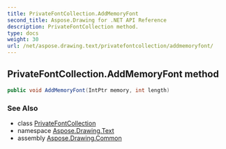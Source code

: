 ```yaml
---
title: PrivateFontCollection.AddMemoryFont
second_title: Aspose.Drawing for .NET API Reference
description: PrivateFontCollection method. 
type: docs
weight: 30
url: /net/aspose.drawing.text/privatefontcollection/addmemoryfont/
---
```

## PrivateFontCollection.AddMemoryFont method

```csharp
public void AddMemoryFont(IntPtr memory, int length)
```

### See Also

* class [PrivateFontCollection](../)
* namespace [Aspose.Drawing.Text](../../privatefontcollection/)
* assembly [Aspose.Drawing.Common](../../../)


